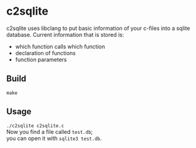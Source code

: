 c2sqlite
========
c2sqlite uses libclang to put basic information of your c-files into a sqlite database. Current information that is
stored is:
- which function calls which function
- declaration of functions
- function parameters

Build
-----
`make`

Usage
-----
`./c2sqlite c2sqlite.c`  
Now you find a file called `test.db`;  
you can open it with `sqlite3 test.db`.
